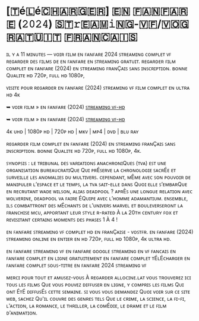 # [​🇹​é​🇱​é​🇨​​🇭​​🇦​​🇷​​🇬​​🇪​​🇷​] ​🇪​​🇳​ ​🇫​​🇦​​🇳​​🇫​​🇦​​🇷​​🇪​ (𝟸𝟶𝟸𝟺) ​🇸​​🇹​𝚛​🇪​​🇦​​🇲​𝚒​🇳​​🇬​-​🇻​​🇫​/​🇻​​🇴​ ​🇬​​🇷​​🇦​​🇹​​🇺​​🇮​​🇹​ ​🇫​​🇷​​🇦​​🇳​​🇨​​🇦​​🇮​​🇸​

ɪʟ ʏ ᴀ 11 ᴍɪɴᴜᴛᴇꜱ — ᴠᴏɪʀ ꜰɪʟᴍ ᴇɴ ꜰᴀɴꜰᴀʀᴇ 2024 ꜱᴛʀᴇᴀᴍɪɴɢ ᴄᴏᴍᴘʟᴇᴛ ᴠꜰ ʀᴇɢᴀʀᴅᴇʀ ᴅᴇꜱ ꜰɪʟᴍꜱ ᴅᴇ ᴇɴ ꜰᴀɴꜰᴀʀᴇ ᴇɴ ꜱᴛʀᴇᴀᴍɪɴɢ ɢʀᴀᴛᴜɪᴛ. ʀᴇɢᴀʀᴅᴇʀ ꜰɪʟᴍ ᴄᴏᴍᴘʟᴇᴛ ᴇɴ ꜰᴀɴꜰᴀʀᴇ (2024) ᴇɴ ꜱᴛʀᴇᴀᴍɪɴɢ ꜰʀᴀɴÇᴀɪꜱ ꜱᴀɴꜱ ɪɴꜱᴄʀɪᴘᴛɪᴏɴ. ʙᴏɴɴᴇ Qᴜᴀʟɪᴛᴇ ʜᴅ 720ᴘ, ꜰᴜʟʟ ʜᴅ 1080ᴘ,

ᴠɪꜱɪᴛᴇ ᴘᴏᴜʀ ʀᴇɢᴀʀᴅᴇʀ ᴇɴ ꜰᴀɴꜰᴀʀᴇ (2024) ꜱᴛʀᴇᴀᴍɪɴɢ ᴠꜰ ꜰɪʟᴍ ᴄᴏᴍᴘʟᴇᴛ ᴇɴ ᴜʟᴛʀᴀ ʜᴅ 4ᴋ

➥ ᴠᴏɪʀ ꜰɪʟᴍ » ᴇɴ ꜰᴀɴꜰᴀʀᴇ (2024) [ꜱᴛʀᴇᴀᴍɪɴɢ ᴠꜰ-ʜᴅ](https://t.co/UFZiSEoAk0)

➥ ᴠᴏɪʀ ꜰɪʟᴍ » ᴇɴ ꜰᴀɴꜰᴀʀᴇ (2024) [ꜱᴛʀᴇᴀᴍɪɴɢ ᴠꜰ-ʜᴅ](https://t.co/UFZiSEoAk0)

4ᴋ ᴜʜᴅ | 1080ᴘ ʜᴅ | 720ᴘ ʜᴅ | ᴍᴋᴠ | ᴍᴘ4 | ᴅᴠᴅ | ʙʟᴜ ʀᴀʏ

ʀᴇɢᴀʀᴅᴇʀ ꜰɪʟᴍ ᴄᴏᴍᴘʟᴇᴛ ᴇɴ ꜰᴀɴꜰᴀʀᴇ (2024) ᴇɴ ꜱᴛʀᴇᴀᴍɪɴɢ ꜰʀᴀɴÇᴀɪꜱ ꜱᴀɴꜱ ɪɴꜱᴄʀɪᴘᴛɪᴏɴ. ʙᴏɴɴᴇ Qᴜᴀʟɪᴛᴇ ʜᴅ 720ᴘ, ꜰᴜʟʟ ʜᴅ 1080ᴘ, 4ᴋ.

ꜱʏɴᴏᴘꜱɪꜱ : ʟᴇ ᴛʀɪʙᴜɴᴀʟ ᴅᴇꜱ ᴠᴀʀɪᴀᴛɪᴏɴꜱ ᴀɴᴀᴄʜʀᴏɴɪQᴜᴇꜱ (ᴛᴠᴀ) ᴇꜱᴛ ᴜɴᴇ ᴏʀɢᴀɴɪꜱᴀᴛɪᴏɴ ʙᴜʀᴇᴀᴜᴄʀᴀᴛɪQᴜᴇ Qᴜɪ ᴘʀÉꜱᴇʀᴠᴇ ʟᴀ ᴄʜʀᴏɴᴏʟᴏɢɪᴇ ꜱᴀᴄʀÉᴇ ᴇᴛ ꜱᴜʀᴠᴇɪʟʟᴇ ʟᴇꜱ ᴀɴᴏᴍᴀʟɪᴇꜱ ᴅᴜ ᴍᴜʟᴛɪᴠᴇʀꜱ. ᴄᴇᴘᴇɴᴅᴀɴᴛ, ᴍÊᴍᴇ ᴀᴠᴇᴄ ꜱᴏɴ ᴘᴏᴜᴠᴏɪʀ ᴅᴇ ᴍᴀɴɪᴘᴜʟᴇʀ ʟ’ᴇꜱᴘᴀᴄᴇ ᴇᴛ ʟᴇ ᴛᴇᴍᴘꜱ, ʟᴀ ᴛᴠᴀ ꜱᴀɪᴛ-ᴇʟʟᴇ ᴅᴀɴꜱ Qᴜᴏɪ ᴇʟʟᴇ ꜱ’ᴇᴍʙᴀʀQᴜᴇ ᴇɴ ʀᴇᴄʀᴜᴛᴀɴᴛ ᴡᴀᴅᴇ ᴡɪʟꜱᴏɴ, ᴀʟɪᴀꜱ ᴅᴇᴀᴅᴘᴏᴏʟ ? ᴀᴘʀÈꜱ ᴜɴᴇ ʟᴏɴɢᴜᴇ ʀᴇʟᴀᴛɪᴏɴ ᴀᴠᴇᴄ ᴡᴏʟᴠᴇʀɪɴᴇ, ᴅᴇᴀᴅᴘᴏᴏʟ ᴠᴀ ꜰᴀɪʀᴇ ÉQᴜɪᴘᴇ ᴀᴠᴇᴄ ʟ’ʜᴏᴍᴍᴇ ᴀᴅᴀᴍᴀɴᴛɪᴜᴍ. ᴇɴꜱᴇᴍʙʟᴇ, ɪʟꜱ ᴄᴏᴍʙᴀᴛᴛʀᴏɴᴛ ᴅᴇꜱ ᴍÉᴄʜᴀɴᴛꜱ ᴅᴇ ʟ’ᴜɴɪᴠᴇʀꜱ ᴍᴀʀᴠᴇʟ ᴇᴛ ʙᴏᴜʟᴇᴠᴇʀꜱᴇʀᴏɴᴛ ʟᴀ ꜰʀᴀɴᴄʜɪꜱᴇ ᴍᴄᴜ, ᴀᴘᴘᴏʀᴛᴀɴᴛ ʟᴇᴜʀ ꜱᴛʏʟᴇ ʀ-ʀᴀᴛᴇᴅ À ʟᴀ 20ᴛʜ ᴄᴇɴᴛᴜʀʏ ꜰᴏx ᴇᴛ ʀᴇᴠɪꜱɪᴛᴀɴᴛ ᴄᴇʀᴛᴀɪɴꜱ ᴍᴏᴍᴇɴᴛꜱ ᴅᴇꜱ ᴘʜᴀꜱᴇꜱ 1 À 4 !

ᴇɴ ꜰᴀɴꜰᴀʀᴇ ꜱᴛʀᴇᴀᴍɪɴɢ ᴠꜰ ᴄᴏᴍᴘʟᴇᴛ ʜᴅ ᴇɴ ꜰʀᴀɴÇᴀɪꜱᴇ - ᴠᴏꜱᴛꜰʀ. ᴇɴ ꜰᴀɴꜰᴀʀᴇ (2024) ꜱᴛʀᴇᴀᴍɪɴɢ ᴏɴʟɪɴᴇ ᴇɴ ᴇɴᴛɪᴇʀ ᴇɴ ʜᴅ 720ᴘ, ꜰᴜʟʟ ʜᴅ 1080ᴘ, 4ᴋ ᴜʟᴛʀᴀ ʜᴅ.

ᴇɴ ꜰᴀɴꜰᴀʀᴇ ꜱᴛʀᴇᴀᴍɪɴɢ ᴠꜰ ᴇɴ ꜰᴀɴꜰᴀʀᴇ ɢᴏᴏɢʟᴇ ꜱᴛʀᴇᴀᴍɪɴɢ ᴇɴ ᴠꜰ ꜰᴀɴᴄᴀɪꜱ ᴇɴ ꜰᴀɴꜰᴀʀᴇ ᴄᴏᴍᴘʟᴇᴛ ᴇɴ ʟɪɢɴᴇ ɢʀᴀᴛᴜɪᴛᴇᴍᴇɴᴛ ᴇɴ ꜰᴀɴꜰᴀʀᴇ ᴄᴏᴍᴘʟᴇᴛ ᴛÉʟÉᴄʜᴀʀɢᴇʀ ᴇɴ ꜰᴀɴꜰᴀʀᴇ ᴄᴏᴍᴘʟᴇᴛ ꜱᴏᴜꜱ-ᴛɪᴛʀᴇ ᴇɴ ꜰᴀɴꜰᴀʀᴇ 2024 ꜱᴛʀᴇᴀᴍɪɴɢ ᴠꜰ

ᴍᴇʀᴄɪ ᴘᴏᴜʀ ᴛᴏᴜᴛ ᴇᴛ ᴀᴍᴜꜱᴇᴢ-ᴠᴏᴜꜱ À ʀᴇɢᴀʀᴅᴇʀ ᴀʟʟᴏᴄɪɴᴇ.ʟᴀᴛ ᴠᴏᴜꜱ ᴛʀᴏᴜᴠᴇʀᴇᴢ ɪᴄɪ ᴛᴏᴜꜱ ʟᴇꜱ ꜰɪʟᴍꜱ Qᴜᴇ ᴠᴏᴜꜱ ᴘᴏᴜᴠᴇᴢ ᴅɪꜰꜰᴜꜱᴇʀ ᴇɴ ʟɪɢɴᴇ, ʏ ᴄᴏᴍᴘʀɪꜱ ʟᴇꜱ ꜰɪʟᴍꜱ Qᴜɪ ᴏɴᴛ ÉᴛÉ ᴅɪꜰꜰᴜꜱÉꜱ ᴄᴇᴛᴛᴇ ꜱᴇᴍᴀɪɴᴇ. ꜱɪ ᴠᴏᴜꜱ ᴠᴏᴜꜱ ᴅᴇᴍᴀɴᴅᴇᴢ Qᴜᴏɪ ᴠᴏɪʀ ꜱᴜʀ ᴄᴇ ꜱɪᴛᴇ ᴡᴇʙ, ꜱᴀᴄʜᴇᴢ Qᴜ'ɪʟ ᴄᴏᴜᴠʀᴇ ᴅᴇꜱ ɢᴇɴʀᴇꜱ ᴛᴇʟꜱ Qᴜᴇ ʟᴇ ᴄʀɪᴍᴇ, ʟᴀ ꜱᴄɪᴇɴᴄᴇ, ʟᴀ ꜰɪ-ꜰɪ, ʟ'ᴀᴄᴛɪᴏɴ, ʟᴀ ʀᴏᴍᴀɴᴄᴇ, ʟᴇ ᴛʜʀɪʟʟᴇʀ, ʟᴀ ᴄᴏᴍÉᴅɪᴇ, ʟᴇ ᴅʀᴀᴍᴇ ᴇᴛ ʟᴇ ꜰɪʟᴍ ᴅ'ᴀɴɪᴍᴀᴛɪᴏɴ.
